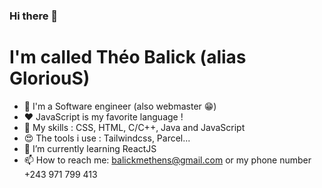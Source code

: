 ### Hi there 👋
# I'm called Théo Balick (alias GloriouS)

<!--
**Balick/Balick** is a ✨ _special_ ✨ repository because its `README.md` (this file) appears on your GitHub profile.

Here are some ideas to get you started:

- 🔭 I’m currently working on ...
- 🌱 I’m currently learning ...
- 👯 I’m looking to collaborate on ...
- 🤔 I’m looking for help with ...
- 💬 Ask me about ...
- 📫 How to reach me: ...
- 😄 Pronouns: ...
- ⚡ Fun fact: ...
-->

- 🥋 I'm a Software engineer (also webmaster 😁)
- ❤️ JavaScript is my favorite language !
- 👑 My skills : CSS, HTML, C/C++, Java and JavaScript
- 😍 The tools i use : Tailwindcss, Parcel... 
- 🌱 I’m currently learning ReactJS
- 📫 How to reach me: balickmethens@gmail.com or my phone number +243 971 799 413
